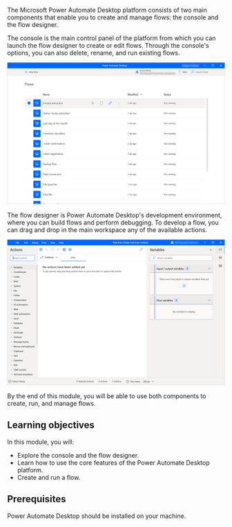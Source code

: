 The Microsoft Power Automate Desktop platform consists of two main components that enable you to create and manage flows: the console and the flow designer. 

The console is the main control panel of the platform from which you can launch the flow designer to create or edit flows. Through the console's options, you can also delete, rename, and run existing flows.

![The Power Automate Desktop console.](..\media\console.png)

The flow designer is Power Automate Desktop's development environment, where you can build flows and perform debugging. To develop a flow, you can drag and drop in the main workspace any of the available actions. 

![The Power Automate Desktop flow designer.](..\media\flow-designer.png)

By the end of this module, you will be able to use both components to create, run, and manage flows.

## Learning objectives

In this module, you will:

- Explore the console and the flow designer.
- Learn how to use the core features of the Power Automate Desktop platform. 
- Create and run a flow.

## Prerequisites

Power Automate Desktop should be installed on your machine.
